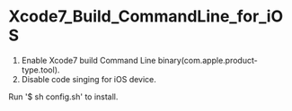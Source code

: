 # Xcode7_Build_CommandLine_for_iOS

1. Enable Xcode7 build Command Line binary(com.apple.product-type.tool).
2. Disable code singing for iOS device.

Run '$ sh config.sh' to install.
